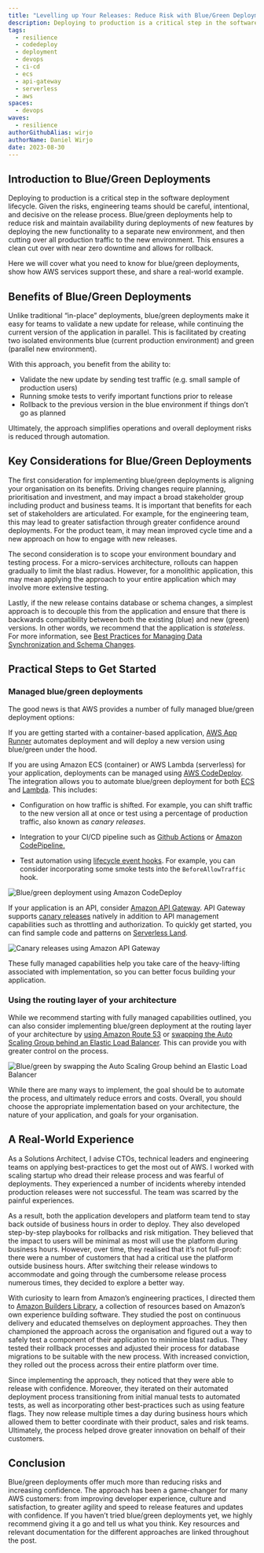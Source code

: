 ```yaml
---
title: "Levelling up Your Releases: Reduce Risk with Blue/Green Deployments"
description: Deploying to production is a critical step in the software deployment lifecycle. One approach to reduce risk is blue/green deployments.
tags:
  - resilience
  - codedeploy
  - deployment
  - devops
  - ci-cd
  - ecs
  - api-gateway
  - serverless
  - aws
spaces:
  - devops
waves:
  - resilience
authorGithubAlias: wirjo
authorName: Daniel Wirjo
date: 2023-08-30
---
```


## Introduction to Blue/Green Deployments

Deploying to production is a critical step in the software deployment lifecycle. Given the risks, engineering teams should be careful, intentional, and decisive on the release process. Blue/green deployments help to reduce risk and maintain availability during deployments of new features by deploying the new functionality to a separate new environment, and then cutting over all production traffic to the new environment. This ensures a clean cut over with near zero downtime and allows for rollback. 

Here we will cover what you need to know for blue/green deployments, show how AWS services support these, and share a real-world example.

## Benefits of Blue/Green Deployments

Unlike traditional “in-place” deployments, blue/green deployments make it easy for teams to validate a new update for release, while continuing the current version of the application in parallel. This is facilitated by creating two isolated environments blue (current production environment) and green (parallel new environment). 

With this approach, you benefit from the ability to: 

* Validate the new update by sending test traffic (e.g. small sample of production users)
* Running smoke tests to verify important functions prior to release
* Rollback to the previous version in the blue environment if things don’t go as planned

Ultimately, the approach simplifies operations and overall deployment risks is reduced through automation.

## Key Considerations for Blue/Green Deployments

The first consideration for implementing blue/green deployments is aligning your organisation on its benefits. Driving changes require planning, prioritisation and investment, and may impact a broad stakeholder group including product and business teams. It is important that benefits for each set of stakeholders are articulated. For example, for the engineering team, this may lead to greater satisfaction through greater confidence around deployments. For the product team, it may mean improved cycle time and a new approach on how to engage with new releases.  

The second consideration is to scope your environment boundary and testing process. For a micro-services architecture, rollouts can happen gradually to limit the blast radius. However, for a monolithic application, this may mean applying the approach to your entire application which may involve more extensive testing.

Lastly, if the new release contains database or schema changes, a simplest approach is to decouple this from the application and ensure that there is backwards compatibility between both the existing (blue) and new (green) versions. In other words, we recommend that the application is *stateless*. For more information, see [Best Practices for Managing Data Synchronization and Schema Changes](https://docs.aws.amazon.com/whitepapers/latest/blue-green-deployments/best-practices-for-managing-data-synchronization-and-schema-changes.html?sc_channel=el&sc_campaign=resiliencewave&sc_content=levelling-up-your-releases-a-deep-dive-into-blue-green-deployments&sc_geo=mult&sc_country=mult&sc_outcome=acq).

## Practical Steps to Get Started

### Managed blue/green deployments

The good news is that AWS provides a number of fully managed blue/green deployment options:

If you are getting started with a container-based application, [AWS App Runner](https://docs.aws.amazon.com/apprunner/latest/dg/what-is-apprunner.html?sc_channel=el&sc_campaign=resiliencewave&sc_content=levelling-up-your-releases-a-deep-dive-into-blue-green-deployments&sc_geo=mult&sc_country=mult&sc_outcome=acq) automates deployment and will deploy a new version using blue/green under the hood. 

If you are using Amazon ECS (container) or AWS Lambda (serverless) for your application, deployments can be managed using [AWS CodeDeploy](https://aws.amazon.com/codedeploy/?sc_channel=el&sc_campaign=resiliencewave&sc_content=levelling-up-your-releases-a-deep-dive-into-blue-green-deployments&sc_geo=mult&sc_country=mult&sc_outcome=acq). The integration allows you to automate blue/green deployment for both [ECS](https://docs.aws.amazon.com/AmazonECS/latest/developerguide/deployment-type-bluegreen.html?sc_channel=el&sc_campaign=resiliencewave&sc_content=levelling-up-your-releases-a-deep-dive-into-blue-green-deployments&sc_geo=mult&sc_country=mult&sc_outcome=acq) and [Lambda](https://docs.aws.amazon.com/serverless-application-model/latest/developerguide/automating-updates-to-serverless-apps.html?sc_channel=el&sc_campaign=resiliencewave&sc_content=levelling-up-your-releases-a-deep-dive-into-blue-green-deployments&sc_geo=mult&sc_country=mult&sc_outcome=acq). This includes:

* Configuration on how traffic is shifted. For example, you can shift traffic to the new version all at once or test using a percentage of production traffic, also known as *canary releases*. 
    
* Integration to your CI/CD pipeline such as [Github Actions](https://github.com/aws-samples/aws-codedeploy-github-actions-deployment) or [Amazon CodePipeline.](https://docs.aws.amazon.com/codepipeline/latest/userguide/action-reference-CodeDeploy.html?sc_channel=el&sc_campaign=resiliencewave&sc_content=levelling-up-your-releases-a-deep-dive-into-blue-green-deployments&sc_geo=mult&sc_country=mult&sc_outcome=acq) 
    
* Test automation using [lifecycle event hooks](https://docs.aws.amazon.com/codedeploy/latest/userguide/reference-appspec-file-structure-hooks.html#appspec-hooks-ecs?sc_channel=el&sc_campaign=resiliencewave&sc_content=levelling-up-your-releases-a-deep-dive-into-blue-green-deployments&sc_geo=mult&sc_country=mult&sc_outcome=acq). For example, you can consider incorporating some smoke tests into the `BeforeAllowTraffic` hook. 

![Blue/green deployment using Amazon CodeDeploy](images/blue-green-codedeploy.png)

If your application is an API, consider [Amazon API Gateway](https://docs.aws.amazon.com/apigateway/latest/developerguide/canary-release.html?sc_channel=el&sc_campaign=resiliencewave&sc_content=levelling-up-your-releases-a-deep-dive-into-blue-green-deployments&sc_geo=mult&sc_country=mult&sc_outcome=acq). API Gateway supports [canary releases](https://docs.aws.amazon.com/apigateway/latest/developerguide/canary-release.html?sc_channel=el&sc_campaign=resiliencewave&sc_content=levelling-up-your-releases-a-deep-dive-into-blue-green-deployments&sc_geo=mult&sc_country=mult&sc_outcome=acq) natively in addition to API management capabilities such as throttling and authorization. To quickly get started, you can find sample code and patterns on [Serverless Land](https://serverlessland.com/patterns/apigw-canary-deployment-cdk).

![Canary releases using Amazon API Gateway](images/api-gateway-canary-releases.png)

These fully managed capabilities help you take care of the heavy-lifting associated with implementation, so you can better focus building your application.

### Using the routing layer of your architecture

While we recommend starting with fully managed capabilities outlined, you can also consider implementing blue/green deployment at the routing layer of your architecture by [using Amazon Route 53](https://docs.aws.amazon.com/whitepapers/latest/blue-green-deployments/update-dns-routing-with-amazon-route-53.html?sc_channel=el&sc_campaign=resiliencewave&sc_content=levelling-up-your-releases-a-deep-dive-into-blue-green-deployments&sc_geo=mult&sc_country=mult&sc_outcome=acq) or [swapping the Auto Scaling Group behind an Elastic Load Balancer](https://docs.aws.amazon.com/whitepapers/latest/blue-green-deployments/swap-the-auto-scaling-group-behind-elastic-load-balancer.html?sc_channel=el&sc_campaign=resiliencewave&sc_content=levelling-up-your-releases-a-deep-dive-into-blue-green-deployments&sc_geo=mult&sc_country=mult&sc_outcome=acq). This can provide you with greater control on the process.

![Blue/green by swapping the Auto Scaling Group behind an Elastic Load Balancer](images/swap-auto-scaling-group.png)

While there are many ways to implement, the goal should be to automate the process, and ultimately reduce errors and costs. Overall, you should choose the appropriate implementation based on your architecture, the nature of your application, and goals for your organisation.

## A Real-World Experience

As a Solutions Architect, I advise CTOs, technical leaders and engineering teams on applying best-practices to get the most out of AWS. I worked with scaling startup who dread their release process and was fearful of deployments. They experienced a number of incidents whereby intended production releases were not successful. The team was scarred by the painful experiences. 

As a result, both the application developers and platform team tend to stay back outside of business hours in order to deploy. They also developed step-by-step playbooks for rollbacks and risk mitigation. They believed that the impact to users will be minimal as most will use the platform during business hours. However, over time, they realised that it’s not full-proof: there were a number of customers that had a critical use the platform outside business hours. After switching their release windows to accommodate and going through the cumbersome release process numerous times, they decided to explore a better way. 

With curiosity to learn from Amazon’s engineering practices, I directed them to [Amazon Builders Library](https://aws.amazon.com/builders-library/going-faster-with-continuous-delivery/?sc_channel=el&sc_campaign=resiliencewave&sc_content=levelling-up-your-releases-a-deep-dive-into-blue-green-deployments&sc_geo=mult&sc_country=mult&sc_outcome=acq), a collection of resources based on Amazon’s own experience building software. They studied the post on continuous delivery and educated themselves on deployment approaches. They then championed the approach across the organisation and figured out a way to safely test a component of their application to minimise blast radius. They tested their rollback processes and adjusted their process for database migrations to be suitable with the new process. With increased conviction, they rolled out the process across their entire platform over time. 

Since implementing the approach, they noticed that they were able to release with confidence. Moreover, they iterated on their automated deployment process transitioning from initial manual tests to automated tests, as well as incorporating other best-practices such as using feature flags. They now release multiple times a day during business hours which allowed them to better coordinate with their product, sales and risk teams. Ultimately, the process helped drove greater innovation on behalf of their customers.

## Conclusion

Blue/green deployments offer much more than reducing risks and increasing confidence. The approach has been a game-changer for many AWS customers: from improving developer experience, culture and satisfaction, to greater agility and speed to release features and updates with confidence. If you haven’t tried blue/green deployments yet, we highly recommend giving it a go and tell us what you think. Key resources and relevant documentation for the different approaches are linked throughout the post. 

